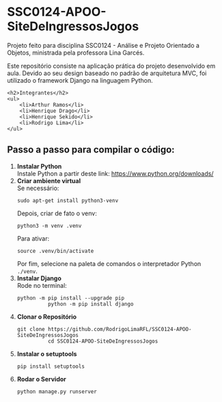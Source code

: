 <!DOCTYPE html>
<html lang="en">
<body>
    <h1>SSC0124-APOO-SiteDeIngressosJogos</h1>
    <p>
        Projeto feito para disciplina SSC0124 - Análise e Projeto Orientado a Objetos, ministrada pela professora Lina Garcés.
    </p>
    <p>
        Este repositório consiste na aplicação prática do projeto desenvolvido em aula. Devido ao seu design baseado no padrão de arquitetura MVC, foi utilizado o framework Django na linguagem Python.
    </p>

    <h2>Integrantes</h2>
    <ul>
        <li>Arthur Ramos</li>
        <li>Henrique Drago</li>
        <li>Henrique Sekido</li>
        <li>Rodrigo Lima</li>
    </ul>

  <h2>Passo a passo para compilar o código:</h2>
  <ol>
      <li>
          <strong>Instalar Python</strong><br>
          Instale Python a partir deste link: 
          <a href="https://www.python.org/downloads/">https://www.python.org/downloads/</a>
      </li>
      <li>
          <strong>Criar ambiente virtual</strong><br>
          Se necessário: 
          <pre><code>sudo apt-get install python3-venv</code></pre>
          Depois, criar de fato o venv: 
          <pre><code>python3 -m venv .venv</code></pre>
          Para ativar: 
          <pre><code>source .venv/bin/activate</code></pre>
          Por fim, selecione na paleta de comandos o interpretador Python <code>./venv</code>.
      </li>
      <li>
          <strong>Instalar Django</strong><br>
          Rode no terminal: 
          <pre><code>python -m pip install --upgrade pip
          python -m pip install django</code></pre>
      </li>
      <li>
          <strong>Clonar o Repositório</strong><br>
          <pre><code>git clone https://github.com/RodrigoLimaRFL/SSC0124-APOO-SiteDeIngressosJogos
          cd SSC0124-APOO-SiteDeIngressosJogos</code></pre>
        </li>
        <li>
            <strong>Instalar o setuptools</strong><br>
            <pre><code>pip install setuptools</code></pre>
        </li>
        <li>
            <strong>Rodar o Servidor</strong><br>
            <pre><code>python manage.py runserver</code></pre>
        </li>
    </ol>
</body>
</html>
